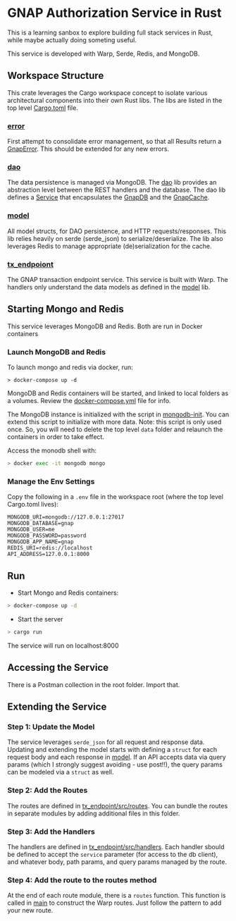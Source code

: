 # GNAP Authorization Service in Rust

This is a learning sanbox to explore building full stack services in Rust, while
maybe actually doing someting useful.

This service is developed with Warp, Serde, Redis, and MongoDB.

## Workspace Structure

This crate leverages the Cargo workspace concept to isolate various architectural
components into their own Rust libs.
The libs are listed in the top level [Cargo.toml](./Cargo.toml) file.

### [error](./error)
First attempt to consolidate error management, so that all Results return a
[GnapError](./error/src/lib.rs). This should be extended for any new errors.

### [dao](./dao)
The data persistence is managed via MongoDB.  The [dao](./dao) lib provides an
abstraction level between the REST handlers and the database.  The dao lib
defines a [Service](./dao/src/lib.rs) that encapsulates the [GnapDB](./dao/src/db.rs)
and the [GnapCache](./dao/src/cache.rs).

### [model](./model)
All model structs, for DAO persistence, and HTTP requests/responses.  This lib
relies heavily on serde (serde_json) to serialize/deserialize.  The lib also
leverages Redis to manage appropriate (de)serialization for the cache.

### [tx_endpoiont](./tx_endpoint)
The GNAP transaction endpoint service.  This service is built with Warp.
The handlers only understand the data models as defined in the [model](./model) lib.


## Starting Mongo and Redis
This service leverages MongoDB and Redis.  Both are run in Docker containers

### Launch MongoDB and Redis

To launch mongo and redis via docker, run:

````
> docker-compose up -d
````

MongoDB and Redis containers will be started, and linked to local folders as a
volumes.  Review the [docker-compose.yml](./docker-compose.yml) file for info.

The MongoDB instance is initialized with the script in [mongodb-init](./mongodb-init/init.js).
You can extend this script to initialize with more data.  Note: this script is
only used once.  So, you will need to delete the top level `data` folder and
relaunch the containers in order to take effect.

Access the monodb shell with:

````bash
> docker exec -it mongodb mongo
````

### Manage the Env Settings
Copy the following in a `.env` file in the workspace root (where the top level Cargo.toml lives):

````
MONGODB_URI=mongodb://127.0.0.1:27017
MONGODB_DATABASE=gnap
MONGODB_USER=me
MONGODB_PASSWORD=password
MONGODB_APP_NAME=gnap
REDIS_URI=redis://localhost
API_ADDRESS=127.0.0.1:8000
````

## Run

- Start Mongo and Redis containers:

````bash
> docker-compose up -d
````

- Start the server

````bash
> cargo run
````

The service will run on localhost:8000

## Accessing the Service
There is a Postman collection in the root folder.  Import that.


## Extending the Service

### Step 1: Update the Model
The service leverages `serde_json` for all request and response data.  Updating
and extending the model starts with defining a `struct` for each request body
and each response in [model](./model).  If an API accepts data via query params (which I strongly
suggest avoiding - use post!!), the query params can be modeled via a `struct`
as well.

### Step 2: Add the Routes
The routes are defined in [tx_endpoint/src/routes](../tx_endpoint/src/routes).
You can bundle the routes in
separate modules by adding additional files in this folder.

### Step 3: Add the Handlers
The handlers are defined in [tx_endpoint/src/handlers](./tx_endpoint/src/handlers).
Each handler sbould be defined to
accept the `service` parameter (for access to the db client), and whatever body,
path params, and query params managed by the route.

### Step 4:  Add the route to the routes method
At the end of each route module, there is a `routes` function.  This function is
called in [main](./tx_endpoint/src/main.rs) to construct the Warp routes.  Just
follow the pattern to add your new route.

